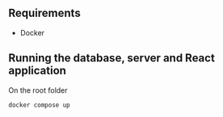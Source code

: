
## Requirements
* Docker

## Running the database, server and React application
On the root folder
```
docker compose up
```